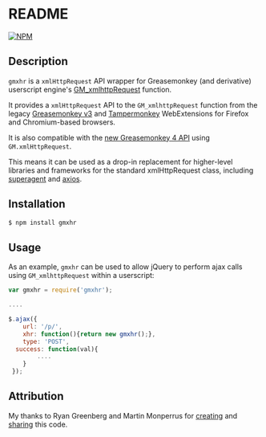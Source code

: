 # README

[![NPM](https://nodei.co/npm/gmxhr.png?downloads=true&downloadRank=true&stars=true)](https://nodei.co/npm/gmxhr/)

## Description

`gmxhr` is a `xmlHttpRequest` API wrapper for Greasemonkey (and derivative) userscript engine's
[GM_xmlhttpRequest](https://wiki.greasespot.net/GM_xmlhttpRequest)
function.

It provides a `xmlHttpRequest` API to the `GM_xmlhttpRequest` function from the
legacy [Greasemonkey v3](https://addons.mozilla.org/en-US/firefox/addon/greasemonkey/) and
[Tampermonkey](https://chrome.google.com/webstore/detail/tampermonkey/dhdgffkkebhmkfjojejmpbldmpobfkfo?hl=en)
WebExtensions for Firefox and Chromium-based browsers. 

It is also compatible with the [new Greasemonkey 4 API](https://www.greasespot.net/2017/09/greasemonkey-4-for-script-authors.html)
using `GM.xmlHttpRequest`.

This means it can be used as a drop-in replacement for higher-level libraries and frameworks for the
standard xmlHttpRequest class, including [superagent](https://github.com/damoclark/superagent-gmxhr) and 
[axios](https://github.com/damoclark/axios-gmxhr-adapter).

## Installation

```bash
$ npm install gmxhr
```

## Usage

As an example, `gmxhr` can be used to allow jQuery to perform ajax calls using
`GM_xmlhttpRequest` within a userscript:

```javascript
var gmxhr = require('gmxhr');

....

$.ajax({
	url: '/p/',
	xhr: function(){return new gmxhr();},
	type: 'POST',
  success: function(val){
		....
	}
 });
```

## Attribution

My thanks to Ryan Greenberg and Martin Monperrus for
[creating](http://ryangreenberg.com/archives/2010/03/greasemonkey_jquery.php)
and [sharing](https://gist.github.com/monperrus/999065) this code.  